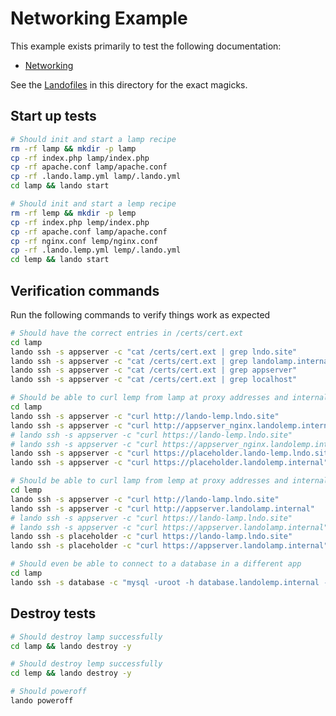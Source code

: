 Networking Example
==================

This example exists primarily to test the following documentation:

* [Networking](http://docs.devwithlando.io/config/networking.html)

See the [Landofiles](http://docs.devwithlando.io/config/lando.html) in this directory for the exact magicks.

Start up tests
--------------

```bash
# Should init and start a lamp recipe
rm -rf lamp && mkdir -p lamp
cp -rf index.php lamp/index.php
cp -rf apache.conf lamp/apache.conf
cp -rf .lando.lamp.yml lamp/.lando.yml
cd lamp && lando start

# Should init and start a lemp recipe
rm -rf lemp && mkdir -p lemp
cp -rf index.php lemp/index.php
cp -rf apache.conf lamp/apache.conf
cp -rf nginx.conf lemp/nginx.conf
cp -rf .lando.lemp.yml lemp/.lando.yml
cd lemp && lando start
```

Verification commands
---------------------

Run the following commands to verify things work as expected

```bash
# Should have the correct entries in /certs/cert.ext
cd lamp
lando ssh -s appserver -c "cat /certs/cert.ext | grep lndo.site"
lando ssh -s appserver -c "cat /certs/cert.ext | grep landolamp.internal"
lando ssh -s appserver -c "cat /certs/cert.ext | grep appserver"
lando ssh -s appserver -c "cat /certs/cert.ext | grep localhost"

# Should be able to curl lemp from lamp at proxy addresses and internal hostnames
cd lamp
lando ssh -s appserver -c "curl http://lando-lemp.lndo.site"
lando ssh -s appserver -c "curl http://appserver_nginx.landolemp.internal"
# lando ssh -s appserver -c "curl https://lando-lemp.lndo.site"
# lando ssh -s appserver -c "curl https://appserver_nginx.landolemp.internal"
lando ssh -s appserver -c "curl https://placeholder.lando-lemp.lndo.site"
lando ssh -s appserver -c "curl https://placeholder.landolemp.internal"

# Should be able to curl lamp from lemp at proxy addresses and internal hostname
cd lemp
lando ssh -s appserver -c "curl http://lando-lamp.lndo.site"
lando ssh -s appserver -c "curl http://appserver.landolamp.internal"
# lando ssh -s appserver -c "curl https://lando-lamp.lndo.site"
# lando ssh -s appserver -c "curl https://appserver.landolamp.internal"
lando ssh -s placeholder -c "curl https://lando-lamp.lndo.site"
lando ssh -s placeholder -c "curl https://appserver.landolamp.internal"

# Should even be able to connect to a database in a different app
cd lamp
lando ssh -s database -c "mysql -uroot -h database.landolemp.internal -e 'quit'"
```

Destroy tests
-------------

```bash
# Should destroy lamp successfully
cd lamp && lando destroy -y

# Should destroy lemp successfully
cd lemp && lando destroy -y

# Should poweroff
lando poweroff
```
